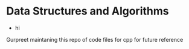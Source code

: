 # Data Structures and Algorithms
- hi


Gurpreet maintaning this repo of code files for cpp for future reference